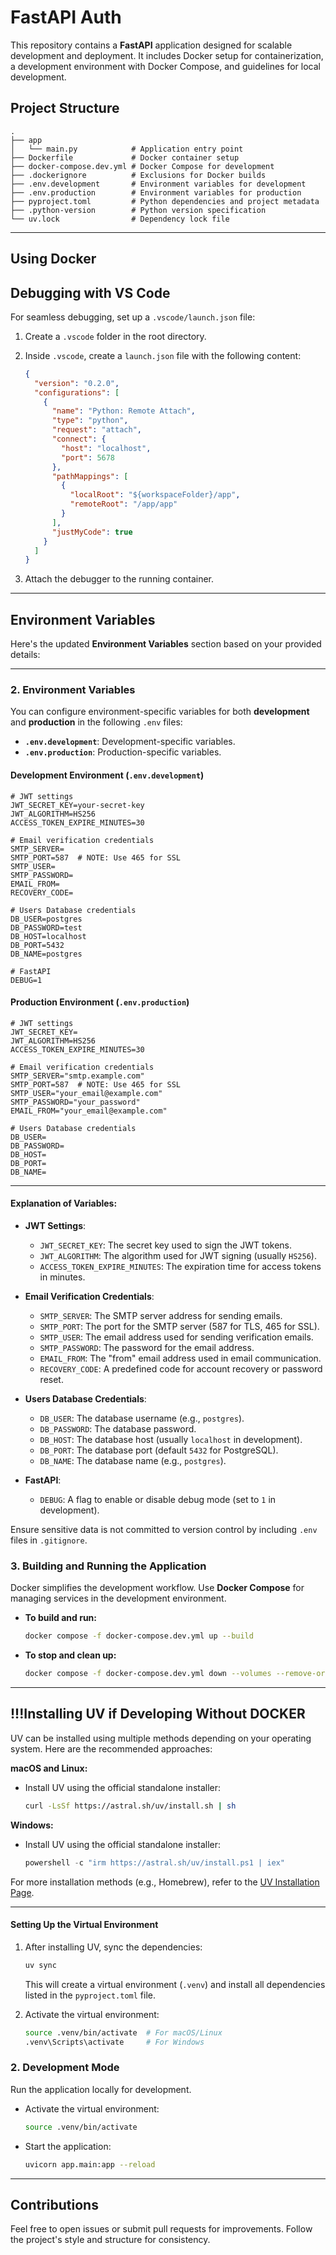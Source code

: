 # FastAPI Auth

This repository contains a **FastAPI** application designed for scalable development and deployment. It includes Docker setup for containerization, a development environment with Docker Compose, and guidelines for local development.

## Project Structure

```
.
├── app
│   └── main.py            # Application entry point
├── Dockerfile             # Docker container setup
├── docker-compose.dev.yml # Docker Compose for development
├── .dockerignore          # Exclusions for Docker builds
├── .env.development       # Environment variables for development
├── .env.production        # Environment variables for production
├── pyproject.toml         # Python dependencies and project metadata
├── .python-version        # Python version specification
└── uv.lock                # Dependency lock file
```

---
## Using Docker

## Debugging with VS Code

For seamless debugging, set up a `.vscode/launch.json` file:

1. Create a `.vscode` folder in the root directory.
2. Inside `.vscode`, create a `launch.json` file with the following content:

    ```json
    {
      "version": "0.2.0",
      "configurations": [
        {
          "name": "Python: Remote Attach",
          "type": "python",
          "request": "attach",
          "connect": {
            "host": "localhost",
            "port": 5678
          },
          "pathMappings": [
            {
              "localRoot": "${workspaceFolder}/app",
              "remoteRoot": "/app/app"
            }
          ],
          "justMyCode": true
        }
      ]
    }
    ```

3. Attach the debugger to the running container.

---

## Environment Variables

Here's the updated **Environment Variables** section based on your provided details:

---

### 2. Environment Variables

You can configure environment-specific variables for both **development** and **production** in the following `.env` files:

- **`.env.development`**: Development-specific variables.
- **`.env.production`**: Production-specific variables.

#### **Development Environment (`.env.development`)**

```dotenv
# JWT settings
JWT_SECRET_KEY=your-secret-key
JWT_ALGORITHM=HS256
ACCESS_TOKEN_EXPIRE_MINUTES=30

# Email verification credentials
SMTP_SERVER=
SMTP_PORT=587  # NOTE: Use 465 for SSL
SMTP_USER=
SMTP_PASSWORD=
EMAIL_FROM=
RECOVERY_CODE=

# Users Database credentials
DB_USER=postgres
DB_PASSWORD=test
DB_HOST=localhost
DB_PORT=5432
DB_NAME=postgres

# FastAPI
DEBUG=1
```

#### **Production Environment (`.env.production`)**

```dotenv
# JWT settings
JWT_SECRET_KEY=
JWT_ALGORITHM=HS256
ACCESS_TOKEN_EXPIRE_MINUTES=30

# Email verification credentials
SMTP_SERVER="smtp.example.com"
SMTP_PORT=587  # NOTE: Use 465 for SSL
SMTP_USER="your_email@example.com"
SMTP_PASSWORD="your_password"
EMAIL_FROM="your_email@example.com"

# Users Database credentials
DB_USER=
DB_PASSWORD=
DB_HOST=
DB_PORT=
DB_NAME=
```

---

#### **Explanation of Variables:**

- **JWT Settings**:
  - `JWT_SECRET_KEY`: The secret key used to sign the JWT tokens.
  - `JWT_ALGORITHM`: The algorithm used for JWT signing (usually `HS256`).
  - `ACCESS_TOKEN_EXPIRE_MINUTES`: The expiration time for access tokens in minutes.
  
- **Email Verification Credentials**:
  - `SMTP_SERVER`: The SMTP server address for sending emails.
  - `SMTP_PORT`: The port for the SMTP server (587 for TLS, 465 for SSL).
  - `SMTP_USER`: The email address used for sending verification emails.
  - `SMTP_PASSWORD`: The password for the email address.
  - `EMAIL_FROM`: The "from" email address used in email communication.
  - `RECOVERY_CODE`: A predefined code for account recovery or password reset.

- **Users Database Credentials**:
  - `DB_USER`: The database username (e.g., `postgres`).
  - `DB_PASSWORD`: The database password.
  - `DB_HOST`: The database host (usually `localhost` in development).
  - `DB_PORT`: The database port (default `5432` for PostgreSQL).
  - `DB_NAME`: The database name (e.g., `postgres`).

- **FastAPI**:
  - `DEBUG`: A flag to enable or disable debug mode (set to `1` in development).

Ensure sensitive data is not committed to version control by including `.env` files in `.gitignore`.

### 3. Building and Running the Application
Docker simplifies the development workflow. Use **Docker Compose** for managing services in the development environment.

- **To build and run:**
  ```bash
  docker compose -f docker-compose.dev.yml up --build
  ```

- **To stop and clean up:**
  ```bash
  docker compose -f docker-compose.dev.yml down --volumes --remove-orphans --rmi all
  ```

---


## **!!!Installing UV if Developing Without DOCKER**

UV can be installed using multiple methods depending on your operating system. Here are the recommended approaches:

**macOS and Linux:**
- Install UV using the official standalone installer:
  ```bash
  curl -LsSf https://astral.sh/uv/install.sh | sh
  ```

**Windows:**
- Install UV using the official standalone installer:
  ```powershell
  powershell -c "irm https://astral.sh/uv/install.ps1 | iex"
  ```
For more installation methods (e.g., Homebrew), refer to the [UV Installation Page](https://github.com/jmcdo29/uv#installation).

---

#### **Setting Up the Virtual Environment**
1. After installing UV, sync the dependencies:
   ```bash
   uv sync
   ```
   This will create a virtual environment (`.venv`) and install all dependencies listed in the `pyproject.toml` file.

2. Activate the virtual environment:
   ```bash
   source .venv/bin/activate  # For macOS/Linux
   .venv\Scripts\activate     # For Windows
   ```

### 2. Development Mode
Run the application locally for development.

- Activate the virtual environment:
  ```bash
  source .venv/bin/activate
  ```

- Start the application:
  ```bash
  uvicorn app.main:app --reload
  ```

---

## Contributions

Feel free to open issues or submit pull requests for improvements. Follow the project's style and structure for consistency.
